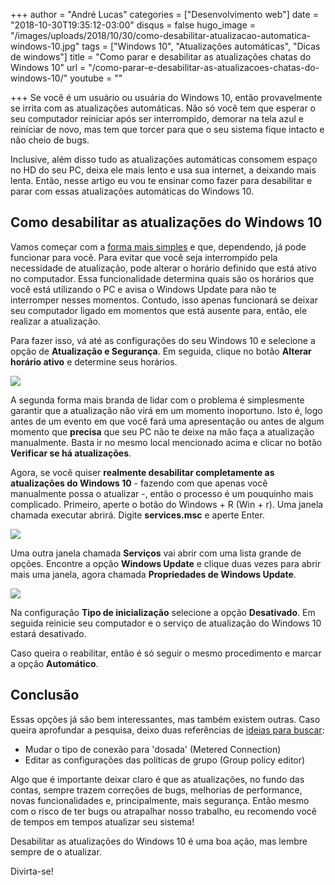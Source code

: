 +++
author = "André Lucas"
categories = ["Desenvolvimento web"]
date = "2018-10-30T19:35:12-03:00"
disqus = false
hugo_image = "/images/uploads/2018/10/30/como-desabilitar-atualizacao-automatica-windows-10.jpg"
tags = ["Windows 10", "Atualizações automáticas", "Dicas de windows"]
title = "Como parar e desabilitar as atualizações chatas do Windows 10"
url = "/como-parar-e-desabilitar-as-atualizacoes-chatas-do-windows-10/"
youtube = ""

+++
Se você é um usuário ou usuária do Windows 10, então provavelmente se irrita com as atualizações automáticas. Não só você tem que esperar o seu computador reiniciar após ser interrompido, demorar na tela azul e reiniciar de novo, mas tem que torcer para que o seu sistema fique intacto e não cheio de bugs.

Inclusive, além disso tudo as atualizações automáticas consomem espaço no HD do seu PC, deixa ele mais lento e usa sua internet, a deixando mais lenta. Então, nesse artigo eu vou te ensinar como fazer para desabilitar e parar com essas atualizações automáticas do Windows 10.

## Como desabilitar as atualizações do Windows 10

Vamos começar com a [forma mais simples](https://www.cnet.com/how-to/heres-how-you-can-avoid-getting-burnt-by-windows-update/) e que, dependendo, já pode funcionar para você. Para evitar que você seja interrompido pela necessidade de atualização, pode alterar o horário definido que está ativo no computador. Essa funcionalidade determina quais são os horários que você está utilizando o PC e avisa o Windows Update para não te interromper nesses momentos. Contudo, isso apenas funcionará se deixar seu computador ligado em momentos que está ausente para, então, ele realizar a atualização.

Para fazer isso, vá até as configurações do seu Windows 10 e selecione a opção de **Atualização e Segurança**. Em seguida, clique no botão **Alterar horário ativo** e determine seus horários.

![](/images/uploads/2018/10/30/como-desabilitar-atualizacao-automatica-windows-10.jpg)

A segunda forma mais branda de lidar com o problema é simplesmente garantir que a atualização não virá em um momento inoportuno. Isto é, logo antes de um evento em que você fará uma apresentação ou antes de algum momento que **precisa** que seu PC não te deixe na mão faça a atualização manualmente. Basta ir no mesmo local mencionado acima e clicar no botão **Verificar se há atualizações**.

Agora, se você quiser **realmente desabilitar completamente as atualizações do Windows 10** - fazendo com que apenas você manualmente possa o atualizar -, então o processo é um pouquinho mais complicado. Primeiro, aperte o botão do Windows + R (Win + r). Uma janela chamada executar abrirá. Digite **services.msc** e aperte Enter.

![](/images/uploads/2018/10/30/como-desabilitar-atualizacao-automatica-windows-10-2.jpg)

Uma outra janela chamada **Serviços** vai abrir com uma lista grande de opções. Encontre a opção **Windows Update** e clique duas vezes para abrir mais uma janela, agora chamada **Propriedades de Windows Update**.

![](/images/uploads/2018/10/30/como-desabilitar-atualizacao-automatica-windows-10-3.jpg)

Na configuração **Tipo de inicialização** selecione a opção **Desativado**. Em seguida reinicie seu computador e o serviço de atualização do Windows 10 estará desativado.

Caso queira o reabilitar, então é só seguir o mesmo procedimento e marcar a opção **Automático**.

## Conclusão

Essas opções já são bem interessantes, mas também existem outras. Caso queira aprofundar a pesquisa, deixo duas referências de [ideias para buscar](https://www.forbes.com/sites/gordonkelly/2015/08/26/windows-10-how-to-stop-forced-updates/#2b36df9f46f6):

* Mudar o tipo de conexão para 'dosada' (Metered Connection)
* Editar as configurações das políticas de grupo (Group policy editor)

Algo que é importante deixar claro é que as atualizações, no fundo das contas, sempre trazem correções de bugs, melhorias de performance, novas funcionalidades e, principalmente, mais segurança. Então mesmo com o risco de ter bugs ou atrapalhar nosso trabalho, eu recomendo você de tempos em tempos atualizar seu sistema!

Desabilitar as atualizações do Windows 10 é uma boa ação, mas lembre sempre de o atualizar.

Divirta-se!